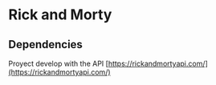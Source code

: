 # Rick and Morty

## Dependencies

Proyect develop with the API [https://rickandmortyapi.com/](https://rickandmortyapi.com/)

